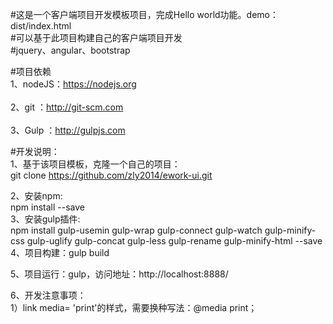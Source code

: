 #这是一个客户端项目开发模板项目，完成Hello world功能。demo：dist/index.html</br> 
#可以基于此项目构建自己的客户端项目开发</br> 
#jquery、angular、bootstrap </br>

#项目依赖</br>
1、nodeJS：https://nodejs.org</br>	
2、git   ：http://git-scm.com</br>	
3、Gulp  ：http://gulpjs.com</br>	

#开发说明：</br>
1、基于该项目模板，克隆一个自己的项目：</br>
git clone https://github.com/zly2014/ework-ui.git</br>

2、安装npm: </br>
    npm install --save  </br>
3、安装gulp插件:    </br>
    npm install gulp-usemin gulp-wrap gulp-connect gulp-watch gulp-minify-css gulp-uglify gulp-concat gulp-less gulp-rename gulp-minify-html --save 
</br>
4、项目构建：gulp build </br>

5、项目运行：gulp，访问地址：http://localhost:8888/ </br>

6、开发注意事项：   </br>
1）link media= 'print'的样式，需要换种写法：@media print；  </br>







